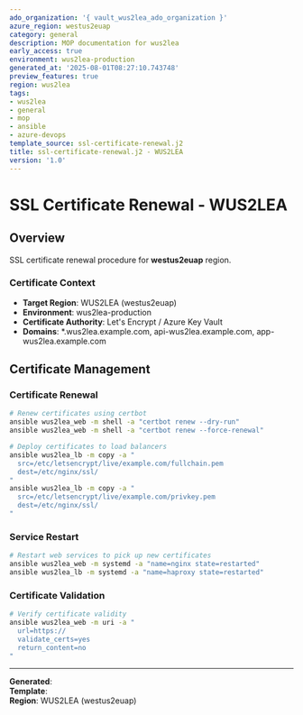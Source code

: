 ```yaml
---
ado_organization: '{ vault_wus2lea_ado_organization }'
azure_region: westus2euap
category: general
description: MOP documentation for wus2lea
early_access: true
environment: wus2lea-production
generated_at: '2025-08-01T08:27:10.743748'
preview_features: true
region: wus2lea
tags:
- wus2lea
- general
- mop
- ansible
- azure-devops
template_source: ssl-certificate-renewal.j2
title: ssl-certificate-renewal.j2 - WUS2LEA
version: '1.0'
---
```



# SSL Certificate Renewal - WUS2LEA

## Overview

SSL certificate renewal procedure for **westus2euap** region.

### Certificate Context

- **Target Region**: WUS2LEA (westus2euap)
- **Environment**: wus2lea-production
- **Certificate Authority**: Let's Encrypt / Azure Key Vault
- **Domains**: *.wus2lea.example.com, api-wus2lea.example.com, app-wus2lea.example.com

## Certificate Management

### Certificate Renewal
```bash
# Renew certificates using certbot
ansible wus2lea_web -m shell -a "certbot renew --dry-run"
ansible wus2lea_web -m shell -a "certbot renew --force-renewal"

# Deploy certificates to load balancers
ansible wus2lea_lb -m copy -a "
  src=/etc/letsencrypt/live/example.com/fullchain.pem
  dest=/etc/nginx/ssl/
"
ansible wus2lea_lb -m copy -a "
  src=/etc/letsencrypt/live/example.com/privkey.pem
  dest=/etc/nginx/ssl/
"
```

### Service Restart
```bash
# Restart web services to pick up new certificates
ansible wus2lea_web -m systemd -a "name=nginx state=restarted"
ansible wus2lea_lb -m systemd -a "name=haproxy state=restarted"
```

### Certificate Validation
```bash
# Verify certificate validity
ansible wus2lea_web -m uri -a "
  url=https://
  validate_certs=yes
  return_content=no
"
```

---

**Generated**:   
**Template**:   
**Region**: WUS2LEA (westus2euap)